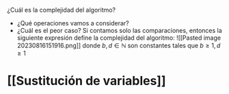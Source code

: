 ¿Cuál es la complejidad del algoritmo?
* ¿Qué operaciones vamos a considerar?
* ¿Cuál es el peor caso?
Si contamos solo las comparaciones, entonces la siguiente expresión define la complejidad del algoritmo:
![[Pasted image 20230816151916.png]]
donde $b,d\in\mathbb{N}$ son constantes tales que $b\geq{1}, d\geq{1}$
# [[Sustitución de variables]]

